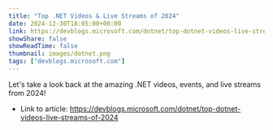 ```yaml
---
title: "Top .NET Videos & Live Streams of 2024"
date: 2024-12-30T18:05:00+00:00
link: https://devblogs.microsoft.com/dotnet/top-dotnet-videos-live-streams-of-2024
showShare: false
showReadTime: false
thumbnail: images/dotnet.png
tags: ["devblogs.microsoft.com"]
---
```

Let's take a look back at the amazing .NET videos, events, and live streams from 2024!

- Link to article: https://devblogs.microsoft.com/dotnet/top-dotnet-videos-live-streams-of-2024